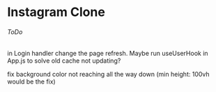 #  Instagram Clone


###### ToDo
in Login handler change the page refresh. Maybe run useUserHook in App.js to solve 
old cache not updating?

fix background color not reaching all the way down (min height: 100vh would be the fix)